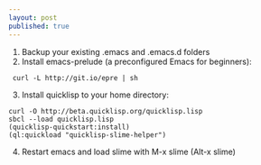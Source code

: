 ```yaml
---
layout: post
published: true
---
```


1. Backup your existing .emacs and .emacs.d folders
2. Install emacs-prelude (a preconfigured Emacs for beginners):

```
 curl -L http://git.io/epre | sh
```
3. Install quicklisp to your home directory:

```
curl -O http://beta.quicklisp.org/quicklisp.lisp
sbcl --load quicklisp.lisp
(quicklisp-quickstart:install)
(ql:quickload "quicklisp-slime-helper")
```
4. Restart emacs and load slime with M-x slime (Alt-x slime)